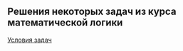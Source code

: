 ## Решения некоторых задач из курса математической логики

[Условия задач](https://github.com/tplaymeow/math-logic/blob/main/tasks/logic-online-tasks-2021%20(1).pdf)

